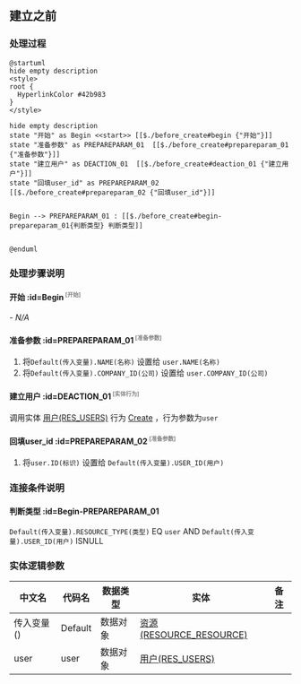 ## 建立之前 <!-- {docsify-ignore-all} -->

   

### 处理过程

```plantuml
@startuml
hide empty description
<style>
root {
  HyperlinkColor #42b983
}
</style>

hide empty description
state "开始" as Begin <<start>> [[$./before_create#begin {"开始"}]]
state "准备参数" as PREPAREPARAM_01  [[$./before_create#prepareparam_01 {"准备参数"}]]
state "建立用户" as DEACTION_01  [[$./before_create#deaction_01 {"建立用户"}]]
state "回填user_id" as PREPAREPARAM_02  [[$./before_create#prepareparam_02 {"回填user_id"}]]


Begin --> PREPAREPARAM_01 : [[$./before_create#begin-prepareparam_01{判断类型} 判断类型]]


@enduml
```


### 处理步骤说明

#### 开始 :id=Begin<sup class="footnote-symbol"> <font color=gray size=1>[开始]</font></sup>



*- N/A*
#### 准备参数 :id=PREPAREPARAM_01<sup class="footnote-symbol"> <font color=gray size=1>[准备参数]</font></sup>



1. 将`Default(传入变量).NAME(名称)` 设置给  `user.NAME(名称)`
2. 将`Default(传入变量).COMPANY_ID(公司)` 设置给  `user.COMPANY_ID(公司)`

#### 建立用户 :id=DEACTION_01<sup class="footnote-symbol"> <font color=gray size=1>[实体行为]</font></sup>



调用实体 [用户(RES_USERS)](module/base/res_users.md) 行为 [Create](module/base/res_users#行为) ，行为参数为`user`

#### 回填user_id :id=PREPAREPARAM_02<sup class="footnote-symbol"> <font color=gray size=1>[准备参数]</font></sup>



1. 将`user.ID(标识)` 设置给  `Default(传入变量).USER_ID(用户)`


### 连接条件说明
#### 判断类型 :id=Begin-PREPAREPARAM_01

`Default(传入变量).RESOURCE_TYPE(类型)` EQ `user` AND `Default(传入变量).USER_ID(用户)` ISNULL


### 实体逻辑参数

|    中文名   |    代码名    |  数据类型    |  实体   |备注 |
| --------| --------| -------- | -------- | --------   |
|传入变量(<i class="fa fa-check"/></i>)|Default|数据对象|[资源(RESOURCE_RESOURCE)](module/resource/resource_resource.md)||
|user|user|数据对象|[用户(RES_USERS)](module/base/res_users.md)||
